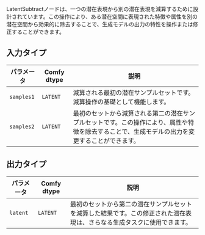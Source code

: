 
LatentSubtractノードは、一つの潜在表現から別の潜在表現を減算するために設計されています。この操作により、ある潜在空間に表現された特徴や属性を別の潜在空間から効果的に除去することで、生成モデルの出力の特性を操作または修正することができます。

## 入力タイプ

| パラメータ    | Comfy dtype | 説明 |
|--------------|-------------|-------------|
| `samples1`   | `LATENT`    | 減算される最初の潜在サンプルセットです。減算操作の基礎として機能します。 |
| `samples2`   | `LATENT`    | 最初のセットから減算される第二の潜在サンプルセットです。この操作により、属性や特徴を除去することで、生成モデルの出力を変更することができます。 |

## 出力タイプ

| パラメータ | Comfy dtype | 説明 |
|-----------|-------------|-------------|
| `latent`  | `LATENT`    | 最初のセットから第二の潜在サンプルセットを減算した結果です。この修正された潜在表現は、さらなる生成タスクに使用できます。 |
